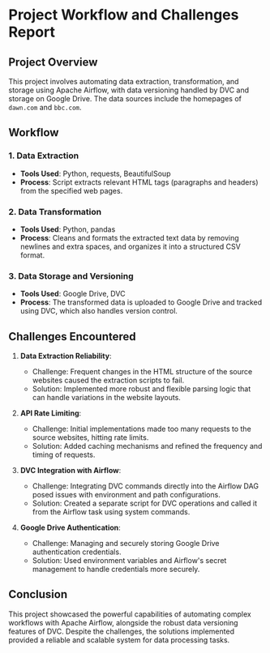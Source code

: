 # Project Workflow and Challenges Report

## Project Overview

This project involves automating data extraction, transformation, and storage using Apache Airflow, with data versioning handled by DVC and storage on Google Drive. The data sources include the homepages of `dawn.com` and `bbc.com`.

## Workflow

### 1. Data Extraction

- **Tools Used**: Python, requests, BeautifulSoup
- **Process**: Script extracts relevant HTML tags (paragraphs and headers) from the specified web pages.

### 2. Data Transformation

- **Tools Used**: Python, pandas
- **Process**: Cleans and formats the extracted text data by removing newlines and extra spaces, and organizes it into a structured CSV format.

### 3. Data Storage and Versioning

- **Tools Used**: Google Drive, DVC
- **Process**: The transformed data is uploaded to Google Drive and tracked using DVC, which also handles version control.

## Challenges Encountered

1. **Data Extraction Reliability**:
   - Challenge: Frequent changes in the HTML structure of the source websites caused the extraction scripts to fail.
   - Solution: Implemented more robust and flexible parsing logic that can handle variations in the website layouts.

2. **API Rate Limiting**:
   - Challenge: Initial implementations made too many requests to the source websites, hitting rate limits.
   - Solution: Added caching mechanisms and refined the frequency and timing of requests.

3. **DVC Integration with Airflow**:
   - Challenge: Integrating DVC commands directly into the Airflow DAG posed issues with environment and path configurations.
   - Solution: Created a separate script for DVC operations and called it from the Airflow task using system commands.

4. **Google Drive Authentication**:
   - Challenge: Managing and securely storing Google Drive authentication credentials.
   - Solution: Used environment variables and Airflow's secret management to handle credentials more securely.

## Conclusion

This project showcased the powerful capabilities of automating complex workflows with Apache Airflow, alongside the robust data versioning features of DVC. Despite the challenges, the solutions implemented provided a reliable and scalable system for data processing tasks.